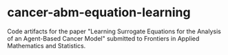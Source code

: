 # cancer-abm-equation-learning
Code artifacts for the paper "Learning Surrogate Equations for the Analysis of an Agent-Based Cancer Model" submitted to Frontiers in Applied Mathematics and Statistics.
